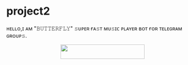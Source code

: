 # project2
ʜᴇʟʟᴏ,ɪ ᴀᴍ "𝙱𝚄𝚃𝚃𝙴𝚁𝙵𝙻𝚈" 𝚜ᴜᴘᴇʀ ғᴀ𝚜ᴛ ᴍᴜ𝚜ɪᴄ ᴘʟᴀʏᴇʀ ʙᴏᴛ ғᴏʀ ᴛᴇʟᴇɢʀᴀᴍ ɢʀᴏᴜᴘ𝚜.

<p align="center"><a href="https://dashboard.heroku.com/new?template=https://github.com/kaviyarasan-1997/project2"> <img src="https://img.shields.io/badge/Deploy%20On%20Heroku-black?style=for-the-badge&logo=heroku" width="220" height="38.45"/></a></p>

